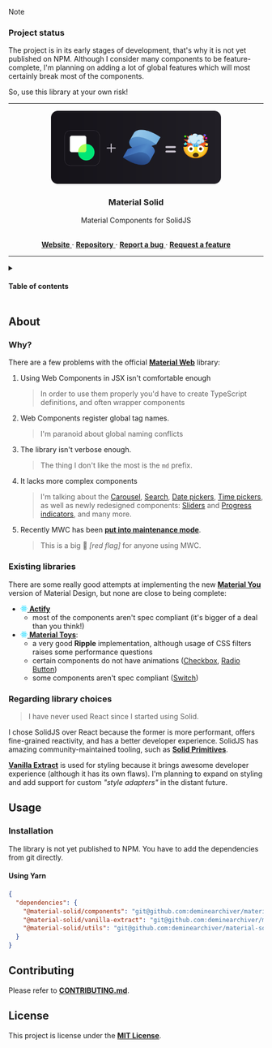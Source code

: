 > [!NOTE]
> ### Project status
> The project is in its early stages of development, that's why it is not yet published on NPM.
> Although I consider many components to be feature-complete, I'm planning on adding a lot of global features which will most certainly break most of the components.
>
> So, use this library at your own risk!

---

<div align="center">
  <a href="https://github.com/deminearchiver/material-solid">
    <img src=".github/images/banner.svg" height="144">
  </a>
  <h3>Material Solid</h3>
  Material Components for SolidJS
  <br>
  <br>
  <p>
    <a href="https://material-solid.pages.dev">
      <b>Website</b>
    </a>
    ·
    <a href="https://github.com/deminearchiver/material-solid">
      <b>Repository</b>
    </a>
    ·
    <a href="https://github.com/deminearchiver/material-solid/issues">
      <b>Report a bug</b>
    </a>
    ·
    <a href="https://github.com/deminearchiver/material-solid/issues">
      <b>Request a feature</b>
    </a>
  </p>
</div>

---

<details>
<summary><h4>Table of contents<h4></summary>

- [About](#about)
  - [Why?](#why)
  - [Existing libraries](#existing-libraries)
  - [Regarding library choices](#regarding-library-choices)
- [Usage](#usage)
  - [Installation](#installation)
    - [Using Yarn](#using-yarn)
- [Contributing](#contributing)
- [License](#license)

</details>

## About

### Why?

There are a few problems with the official [**Material Web**](https://material-web.dev) library:

1. Using Web Components in JSX isn't comfortable enough
    > In order to use them properly you'd have to create TypeScript definitions, and often wrapper components

2. Web Components register global tag names.
    > I'm paranoid about global naming conflicts

3. The library isn't verbose enough.
    > The thing I don't like the most is the `md` prefix.

4. It lacks more complex components
    > I'm talking about the [Carousel](https://m3.material.io/components/carousel/overview), [Search](https://m3.material.io/components/search/overview), [Date pickers](https://m3.material.io/components/date-pickers/overview), [Time pickers](https://m3.material.io/components/time-pickers/overview), as well as newly redesigned components: [Sliders](https://m3.material.io/components/sliders/overview) and [Progress indicators](https://m3.material.io/components/progress-indicators/overview), and many more.

5. Recently MWC has been [**put into maintenance mode**](https://github.com/material-components/material-web/discussions/5642).
    > This is a big 🚩 *[red flag]* for anyone using MWC.

### Existing libraries

There are some really good attempts at implementing the new [**Material You**](https://m3.material.io) version of Material Design, but none are close to being complete:

- [<img src=".github/images/react.svg" height="12"> **Actify**](https://actifyjs.com)
  - most of the components aren't spec compliant (it's bigger of a deal than you think!)
- [<img src=".github/images/react.svg" height="12"> **Material Toys**](https://actifyjs.com):
  - a very good **Ripple** implementation, although usage of CSS filters raises some performance questions
  - certain components do not have animations ([Checkbox](https://www.material-toys.com/checkbox), [Radio Button](https://www.material-toys.com/radio-button))
  - some components aren't spec compliant ([Switch](https://www.material-toys.com/switch))

### Regarding library choices

> I have never used React since I started using Solid.

I chose SolidJS over React because the former is more performant, offers fine-grained reactivity, and has a better developer experience. SolidJS has amazing community-maintained tooling, such as [**Solid Primitives**](https://primitives.solidjs.community).

[**Vanilla Extract**](https://vanilla-extract.style) is used for styling because it brings awesome developer experience (although it has its own flaws). I'm planning to expand on styling and add support for custom *"style adapters"* in the distant future.


## Usage

### Installation

The library is not yet published to NPM. You have to add the dependencies from git directly.

#### Using Yarn

```json
{
  "dependencies": {
    "@material-solid/components": "git@github.com:deminearchiver/material-solid.git#workspace=@material-solid/components",
    "@material-solid/vanilla-extract": "git@github.com:deminearchiver/material-solid.git#workspace=@material-solid/vanilla-extract",
    "@material-solid/utils": "git@github.com:deminearchiver/material-solid.git#workspace=@material-solid/utils",
  }
}
```

## Contributing

Please refer to [**CONTRIBUTING.md**](CONTRIBUTING.md).

## License

This project is license under the [**MIT License**](LICENSE).
